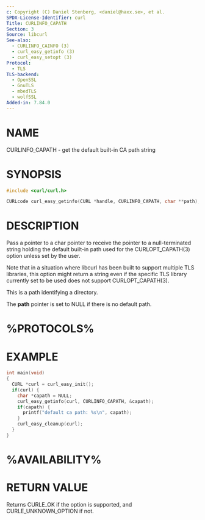 ```yaml
---
c: Copyright (C) Daniel Stenberg, <daniel@haxx.se>, et al.
SPDX-License-Identifier: curl
Title: CURLINFO_CAPATH
Section: 3
Source: libcurl
See-also:
  - CURLINFO_CAINFO (3)
  - curl_easy_getinfo (3)
  - curl_easy_setopt (3)
Protocol:
  - TLS
TLS-backend:
  - OpenSSL
  - GnuTLS
  - mbedTLS
  - wolfSSL
Added-in: 7.84.0
---
```


# NAME

CURLINFO_CAPATH - get the default built-in CA path string

# SYNOPSIS

~~~c
#include <curl/curl.h>

CURLcode curl_easy_getinfo(CURL *handle, CURLINFO_CAPATH, char **path);
~~~

# DESCRIPTION

Pass a pointer to a char pointer to receive the pointer to a null-terminated
string holding the default built-in path used for the CURLOPT_CAPATH(3)
option unless set by the user.

Note that in a situation where libcurl has been built to support multiple TLS
libraries, this option might return a string even if the specific TLS library
currently set to be used does not support CURLOPT_CAPATH(3).

This is a path identifying a directory.

The **path** pointer is set to NULL if there is no default path.

# %PROTOCOLS%

# EXAMPLE

~~~c
int main(void)
{
  CURL *curl = curl_easy_init();
  if(curl) {
    char *capath = NULL;
    curl_easy_getinfo(curl, CURLINFO_CAPATH, &capath);
    if(capath) {
      printf("default ca path: %s\n", capath);
    }
    curl_easy_cleanup(curl);
  }
}
~~~

# %AVAILABILITY%

# RETURN VALUE

Returns CURLE_OK if the option is supported, and CURLE_UNKNOWN_OPTION if not.
